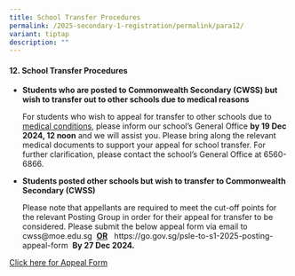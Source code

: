 ```yaml
---
title: School Transfer Procedures
permalink: /2025-secondary-1-registration/permalink/para12/
variant: tiptap
description: ""
---
```

<h4>12. School Transfer Procedures</h4>
<ul data-tight="true" class="tight">
<li>
<p><strong>Students who are posted to Commonwealth Secondary (CWSS) but wish to transfer out to other schools due to medical reasons</strong>
</p>
<p></p>
<p>For students who wish to appeal for transfer to other schools due to <u>medical conditions</u>,
please inform our school’s General Office <strong>by 19 Dec 2024, 12 noon</strong> and
we will assist you. Please bring along the relevant medical documents to
support your appeal for school transfer. For further clarification, please
contact the school’s General Office at 6560-6866.</p>
<p></p>
</li>
<li>
<p><strong>Students posted other schools but wish to transfer to Commonwealth Secondary (CWSS)</strong>
</p>
<p></p>
<p>Please note that appellants are required to meet the cut-off points for
the relevant Posting Group in order for their appeal for transfer to be
considered. Please submit the below appeal form via email to <a rel="noopener noreferrer nofollow" target="_blank">cwss@moe.edu.sg</a> &nbsp;<strong><u>OR</u></strong> &nbsp;
<a rel="noopener noreferrer nofollow" target="_blank">https://go.gov.sg/psle-to-s1-2025-posting-appeal-form</a>&nbsp; <strong>By 27 Dec 2024.</strong>
</p>
</li>
</ul>
<p><a href="/files/2025 Sec 1 Registration/12_CWSS_Sec_1_Appeal_Form_2025.pdf" rel="noopener nofollow" target="_blank">Click here for Appeal Form</a>
</p>
<p></p>